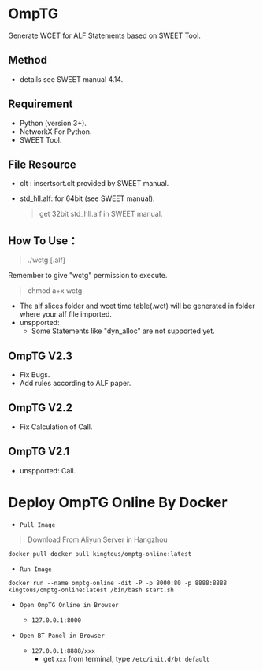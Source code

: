 # OmpTG
Generate WCET for ALF Statements based on SWEET Tool.

## Method
- details see SWEET manual 4.14.

## Requirement
- Python (version 3+).
- NetworkX For Python.
- SWEET Tool.

## File Resource
- clt : insertsort.clt provided by SWEET manual.

- std_hll.alf: for 64bit (see SWEET manual).

  > get 32bit std_hll.alf in SWEET manual.

## How To Use：
> ./wctg [.alf]

Remember to give "wctg" permission to execute. 
> chmod a+x wctg

- The alf slices folder and wcet time table(.wct) will be generated in folder where your alf file imported.
- unspported:
    - Some Statements like "dyn_alloc" are not supported yet.



## OmpTG V2.3

- Fix Bugs.
- Add rules according to ALF paper.

## OmpTG V2.2

- Fix Calculation of Call.

## OmpTG V2.1

- unspported: Call.

# Deploy OmpTG Online By Docker

- `Pull Image`

> Download From Aliyun Server in Hangzhou

```shell
docker pull docker pull kingtous/omptg-online:latest
```

- `Run Image`

```shell
docker run --name omptg-online -dit -P -p 8000:80 -p 8888:8888 kingtous/omptg-online:latest /bin/bash start.sh
```

- `Open OmpTG Online in Browser`
  - `127.0.0.1:8000`

- `Open BT-Panel in Browser`
  - `127.0.0.1:8888/xxx`
    - get `xxx` from terminal, type `/etc/init.d/bt default`
